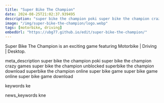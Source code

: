 ```yaml
---
title: "Super Bike The Champion"
date: 2024-08-25T21:02:37.939495
description: "super bike the champion poki super bike the champion crazy games super bike the champion unblocked superbike the champion download superbike the champion online super bike game super bike game online super bike game download"
image: "/img/super-bike-the-champion/logo.webp"
tags: [motorbike, driving]
embedUrl: "https://ubg77.github.io/edit/super-bike-the-champion/"
---
```


Super Bike The Champion is an exciting game featuring Motorbike | Driving | Desktop.

meta_description
super bike the champion poki super bike the champion crazy games super bike the champion unblocked superbike the champion download superbike the champion online super bike game super bike game online super bike game download


keywords
ke


news_keywords
kne

